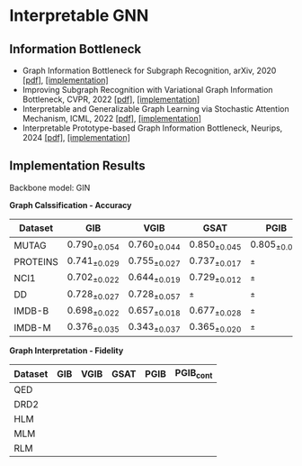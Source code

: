 # Interpretable GNN

## Information Bottleneck
* Graph Information Bottleneck for Subgraph Recognition, arXiv, 2020 [[pdf]](https://arxiv.org/pdf/2010.05563), [[implementation]](./gib/)
* Improving Subgraph Recognition with Variational Graph Information Bottleneck, CVPR, 2022 [[pdf]](https://openaccess.thecvf.com/content/CVPR2022/papers/Yu_Improving_Subgraph_Recognition_With_Variational_Graph_Information_Bottleneck_CVPR_2022_paper.pdf), [[implementation]](./vgib/)
* Interpretable and Generalizable Graph Learning via Stochastic Attention Mechanism, ICML, 2022 [[pdf]](https://arxiv.org/pdf/2201.12987), [[implementation]](./gsat/)
* Interpretable Prototype-based Graph Information Bottleneck, Neurips, 2024 [[pdf]](https://proceedings.neurips.cc/paper_files/paper/2023/file/f224f056694bcfe465c5d84579785761-Paper-Conference.pdf), [[implementation]](./pgib/)

## Implementation Results
Backbone model: GIN

<!-- PGIB lr for MUTAG: 0.001 \
PGIB lr for PROTEINS: 0.005 -->


**Graph Calssification - Accuracy**

| Dataset  |    GIB     |    VGIB    |   GSAT    |   PGIB    |   PGIB<sub>cont</sub>    |
| -------  |     ---    |    ----    |   ----    |   ----    |   ----    |
| MUTAG    | ${0.790}_{\pm 0.054}$ | ${0.760}_{\pm 0.044}$ | ${0.850}_{\pm 0.045}$ | ${0.805}_{\pm 0.076}$ | ${0.825}_{\pm 0.060}$ |
| PROTEINS | ${0.741}_{\pm 0.029}$ | ${0.755}_{\pm 0.027}$ | ${0.737}_{\pm 0.017}$ | ${}_{\pm }$ | ${}_{\pm }$ |
| NCI1     | ${0.702}_{\pm 0.022}$ | ${0.644}_{\pm 0.019}$ | ${0.729}_{\pm 0.012}$ | ${}_{\pm }$ | ${}_{\pm }$ |
| DD       | ${0.728}_{\pm 0.027}$ | ${0.728}_{\pm 0.057}$ | ${}_{\pm }$ | ${}_{\pm }$ | ${}_{\pm }$ |
| IMDB-B   | ${0.698}_{\pm 0.022}$ | ${0.657}_{\pm 0.018}$ | ${0.677}_{\pm 0.028}$ | ${}_{\pm }$ | ${}_{\pm }$ |
| IMDB-M   | ${0.376}_{\pm 0.035}$ | ${0.343}_{\pm 0.037}$ | ${0.365}_{\pm 0.020}$ | ${}_{\pm }$ | ${}_{\pm }$ |



**Graph Interpretation - Fidelity**

| Dataset  |    GIB     |    VGIB    |   GSAT    |   PGIB    |   PGIB<sub>cont</sub>    |
| -------  |     ---    |    ----    |   ----    |   ----    |   ----    |
| QED      |            |            |           |           |           |
| DRD2     |            |            |           |           |           |
| HLM      |            |            |           |           |           |
| MLM      |            |            |           |           |           |
| RLM      |            |            |           |           |           |

